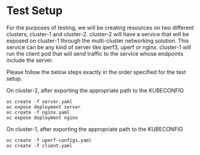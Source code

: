 # Test Setup

For the purposes of testing, we will be creating resources on two different clusters, cluster-1 and cluster-2. cluster-2 will have a service that will be exposed on cluster-1 through the multi-cluster networking solution. This service can be any kind of server like iperf3, uperf or nginx. cluster-1 will run the client pod that will send traffic to the service whose endpoints include the server. 

Please follow the below steps exactly in the order specified for the test setup.

On cluster-2, after exporting the appropriate path to the KUBECONFIG

```
oc create -f server.yaml
oc expose deployment server
oc create -f nginx.yaml
oc expose deployment nginx
```
On cluster-1, after exporting the appropriate path to the KUBECONFIG

```
oc create -f uperf-configs.yaml
oc create -f client.yaml
```

